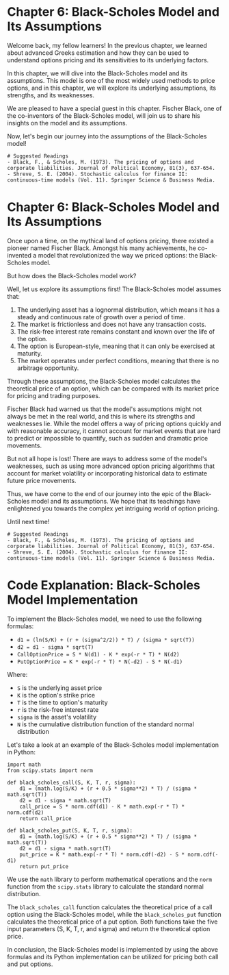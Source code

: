 # Chapter 6: Black-Scholes Model and Its Assumptions

Welcome back, my fellow learners! In the previous chapter, we learned about advanced Greeks estimation and how they can be used to understand options pricing and its sensitivities to its underlying factors.

In this chapter, we will dive into the Black-Scholes model and its assumptions. This model is one of the most widely used methods to price options, and in this chapter, we will explore its underlying assumptions, its strengths, and its weaknesses.

We are pleased to have a special guest in this chapter. Fischer Black, one of the co-inventors of the Black-Scholes model, will join us to share his insights on the model and its assumptions.

Now, let's begin our journey into the assumptions of the Black-Scholes model!

    # Suggested Readings
    - Black, F., & Scholes, M. (1973). The pricing of options and corporate liabilities. Journal of Political Economy, 81(3), 637-654.
    - Shreve, S. E. (2004). Stochastic calculus for finance II: continuous-time models (Vol. 11). Springer Science & Business Media.
# Chapter 6: Black-Scholes Model and Its Assumptions

Once upon a time, on the mythical land of options pricing, there existed a pioneer named Fischer Black. Amongst his many achievements, he co-invented a model that revolutionized the way we priced options: the Black-Scholes model.

But how does the Black-Scholes model work? 

Well, let us explore its assumptions first! The Black-Scholes model assumes that:

1. The underlying asset has a lognormal distribution, which means it has a steady and continuous rate of growth over a period of time.
2. The market is frictionless and does not have any transaction costs.
3. The risk-free interest rate remains constant and known over the life of the option.
4. The option is European-style, meaning that it can only be exercised at maturity.
5. The market operates under perfect conditions, meaning that there is no arbitrage opportunity.

Through these assumptions, the Black-Scholes model calculates the theoretical price of an option, which can be compared with its market price for pricing and trading purposes.

Fischer Black had warned us that the model's assumptions might not always be met in the real world, and this is where its strengths and weaknesses lie. While the model offers a way of pricing options quickly and with reasonable accuracy, it cannot account for market events that are hard to predict or impossible to quantify, such as sudden and dramatic price movements.

But not all hope is lost! There are ways to address some of the model's weaknesses, such as using more advanced option pricing algorithms that account for market volatility or incorporating historical data to estimate future price movements.

Thus, we have come to the end of our journey into the epic of the Black-Scholes model and its assumptions. We hope that its teachings have enlightened you towards the complex yet intriguing world of option pricing.

Until next time!

    # Suggested Readings
    - Black, F., & Scholes, M. (1973). The pricing of options and corporate liabilities. Journal of Political Economy, 81(3), 637-654.
    - Shreve, S. E. (2004). Stochastic calculus for finance II: continuous-time models (Vol. 11). Springer Science & Business Media.
# Code Explanation: Black-Scholes Model Implementation

To implement the Black-Scholes model, we need to use the following formulas:

- `d1 = (ln(S/K) + (r + (sigma^2/2)) * T) / (sigma * sqrt(T))`
- `d2 = d1 - sigma * sqrt(T)`
- `CallOptionPrice = S * N(d1) - K * exp(-r * T) * N(d2)`
- `PutOptionPrice = K * exp(-r * T) * N(-d2) - S * N(-d1)`

Where:

- `S` is the underlying asset price
- `K` is the option's strike price
- `T` is the time to option's maturity
- `r` is the risk-free interest rate
- `sigma` is the asset's volatility
- `N` is the cumulative distribution function of the standard normal distribution

Let's take a look at an example of the Black-Scholes model implementation in Python:

```
import math
from scipy.stats import norm

def black_scholes_call(S, K, T, r, sigma):
    d1 = (math.log(S/K) + (r + 0.5 * sigma**2) * T) / (sigma * math.sqrt(T))
    d2 = d1 - sigma * math.sqrt(T)
    call_price = S * norm.cdf(d1) - K * math.exp(-r * T) * norm.cdf(d2)
    return call_price

def black_scholes_put(S, K, T, r, sigma):
    d1 = (math.log(S/K) + (r + 0.5 * sigma**2) * T) / (sigma * math.sqrt(T))
    d2 = d1 - sigma * math.sqrt(T)
    put_price = K * math.exp(-r * T) * norm.cdf(-d2) - S * norm.cdf(-d1)
    return put_price
```

We use the `math` library to perform mathematical operations and the `norm` function from the `scipy.stats` library to calculate the standard normal distribution.

The `black_scholes_call` function calculates the theoretical price of a call option using the Black-Scholes model, while the `black_scholes_put` function calculates the theoretical price of a put option. Both functions take the five input parameters (S, K, T, r, and sigma) and return the theoretical option price.

In conclusion, the Black-Scholes model is implemented by using the above formulas and its Python implementation can be utilized for pricing both call and put options.